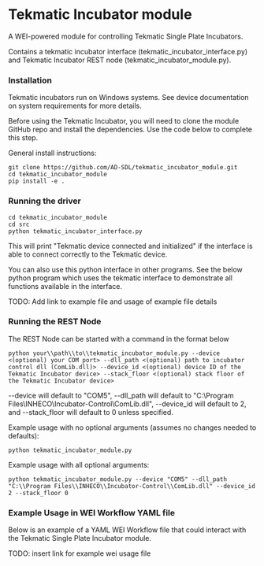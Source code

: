 # Tekmatic Incubator module

A WEI-powered module for controlling Tekmatic Single Plate Incubators.

Contains a tekmatic incubator interface (tekmatic_incubator_interface.py) and Tekmatic Incubator REST node (tekmatic_incubator_module.py).

### Installation

Tekmatic incubators run on Windows systems. See device documentation on system requirements for more details.

Before using the Tekmatic Incubator, you will need to clone the module GitHub repo and install the dependencies. Use the code below to complete this step. 

General install instructions: 

    git clone https://github.com/AD-SDL/tekmatic_incubator_module.git
    cd tekmatic_incubator_module 
    pip install -e .

### Running the driver

    cd tekmatic_incubator_module
    cd src
    python tekmatic_incubator_interface.py

This will print "Tekmatic device connected and initialized" if the interface is able to connect correctly to the Tekmatic device.

You can also use this python interface in other programs. See the below python program which uses the tekmatic interface to demonstrate all functions available in the interface. 

TODO: Add link to example file and usage of example file details


### Running the REST Node

The REST Node can be started with a command in the format below

    python your\\path\\to\\tekmatic_incubator_module.py --device <(optional) your COM port> --dll_path <(optional) path to incubator control dll (ComLib.dll)> --device_id <(optional) device ID of the Tekmatic Incubator device> --stack_floor <(optional) stack floor of the Tekmatic Incubator device>

--device will default to "COM5", --dll_path will default to "C:\\Program Files\\INHECO\\Incubator-Control\\ComLib.dll", --device_id will default to 2, and 
--stack_floor will default to 0 unless specified. 

Example usage with no optional arguments (assumes no changes needed to defaults): 

    python tekmatic_incubator_module.py


Example usage with all optional arguments: 

    python tekmatic_incubator_module.py --device "COM5" --dll_path "C:\\Program Files\\INHECO\\Incubator-Control\\ComLib.dll" --device_id 2 --stack_floor 0


### Example Usage in WEI Workflow YAML file

Below is an example of a YAML WEI Workflow file that could interact with the Tekmatic Single Plate Incubator module. 

TODO: insert link for example wei usage file